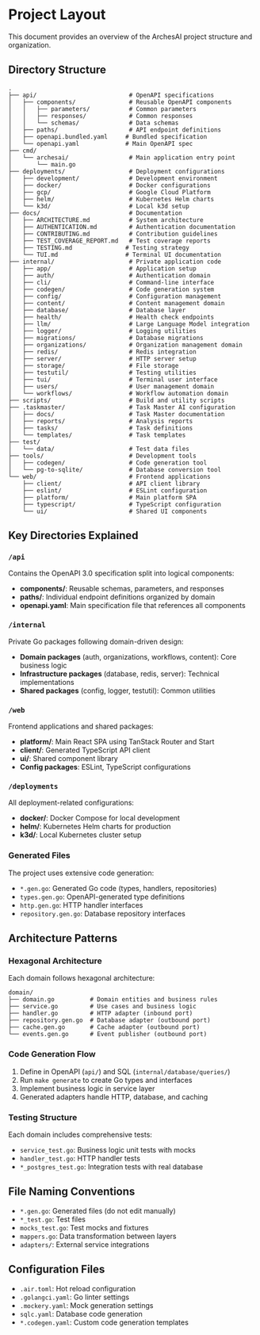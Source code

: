 # Project Layout

This document provides an overview of the ArchesAI project structure and organization.

## Directory Structure

```text
.
├── api/                          # OpenAPI specifications
│   ├── components/               # Reusable OpenAPI components
│   │   ├── parameters/           # Common parameters
│   │   ├── responses/            # Common responses
│   │   └── schemas/              # Data schemas
│   ├── paths/                    # API endpoint definitions
│   ├── openapi.bundled.yaml     # Bundled specification
│   └── openapi.yaml             # Main OpenAPI spec
├── cmd/
│   └── archesai/                 # Main application entry point
│       └── main.go
├── deployments/                  # Deployment configurations
│   ├── development/              # Development environment
│   ├── docker/                   # Docker configurations
│   ├── gcp/                      # Google Cloud Platform
│   ├── helm/                     # Kubernetes Helm charts
│   └── k3d/                      # Local k3d setup
├── docs/                         # Documentation
│   ├── ARCHITECTURE.md           # System architecture
│   ├── AUTHENTICATION.md         # Authentication documentation
│   ├── CONTRIBUTING.md           # Contribution guidelines
│   ├── TEST_COVERAGE_REPORT.md   # Test coverage reports
│   ├── TESTING.md               # Testing strategy
│   └── TUI.md                   # Terminal UI documentation
├── internal/                     # Private application code
│   ├── app/                      # Application setup
│   ├── auth/                     # Authentication domain
│   ├── cli/                      # Command-line interface
│   ├── codegen/                  # Code generation system
│   ├── config/                   # Configuration management
│   ├── content/                  # Content management domain
│   ├── database/                 # Database layer
│   ├── health/                   # Health check endpoints
│   ├── llm/                      # Large Language Model integration
│   ├── logger/                   # Logging utilities
│   ├── migrations/               # Database migrations
│   ├── organizations/            # Organization management domain
│   ├── redis/                    # Redis integration
│   ├── server/                   # HTTP server setup
│   ├── storage/                  # File storage
│   ├── testutil/                 # Testing utilities
│   ├── tui/                      # Terminal user interface
│   ├── users/                    # User management domain
│   └── workflows/                # Workflow automation domain
├── scripts/                      # Build and utility scripts
├── .taskmaster/                  # Task Master AI configuration
│   ├── docs/                     # Task Master documentation
│   ├── reports/                  # Analysis reports
│   ├── tasks/                    # Task definitions
│   └── templates/                # Task templates
├── test/
│   └── data/                     # Test data files
├── tools/                        # Development tools
│   ├── codegen/                  # Code generation tool
│   └── pg-to-sqlite/             # Database conversion tool
└── web/                          # Frontend applications
    ├── client/                   # API client library
    ├── eslint/                   # ESLint configuration
    ├── platform/                 # Main platform SPA
    ├── typescript/               # TypeScript configuration
    └── ui/                       # Shared UI components
```

## Key Directories Explained

### `/api`

Contains the OpenAPI 3.0 specification split into logical components:

- **components/**: Reusable schemas, parameters, and responses
- **paths/**: Individual endpoint definitions organized by domain
- **openapi.yaml**: Main specification file that references all components

### `/internal`

Private Go packages following domain-driven design:

- **Domain packages** (auth, organizations, workflows, content): Core business logic
- **Infrastructure packages** (database, redis, server): Technical implementations
- **Shared packages** (config, logger, testutil): Common utilities

### `/web`

Frontend applications and shared packages:

- **platform/**: Main React SPA using TanStack Router and Start
- **client/**: Generated TypeScript API client
- **ui/**: Shared component library
- **Config packages**: ESLint, TypeScript configurations

### `/deployments`

All deployment-related configurations:

- **docker/**: Docker Compose for local development
- **helm/**: Kubernetes Helm charts for production
- **k3d/**: Local Kubernetes cluster setup

### Generated Files

The project uses extensive code generation:

- `*.gen.go`: Generated Go code (types, handlers, repositories)
- `types.gen.go`: OpenAPI-generated type definitions
- `http.gen.go`: HTTP handler interfaces
- `repository.gen.go`: Database repository interfaces

## Architecture Patterns

### Hexagonal Architecture

Each domain follows hexagonal architecture:

```text
domain/
├── domain.go          # Domain entities and business rules
├── service.go         # Use cases and business logic
├── handler.go         # HTTP adapter (inbound port)
├── repository.gen.go  # Database adapter (outbound port)
├── cache.gen.go       # Cache adapter (outbound port)
└── events.gen.go      # Event publisher (outbound port)
```

### Code Generation Flow

1. Define in OpenAPI (`api/`) and SQL (`internal/database/queries/`)
2. Run `make generate` to create Go types and interfaces
3. Implement business logic in service layer
4. Generated adapters handle HTTP, database, and caching

### Testing Structure

Each domain includes comprehensive tests:

- `service_test.go`: Business logic unit tests with mocks
- `handler_test.go`: HTTP handler tests
- `*_postgres_test.go`: Integration tests with real database

## File Naming Conventions

- `*.gen.go`: Generated files (do not edit manually)
- `*_test.go`: Test files
- `mocks_test.go`: Test mocks and fixtures
- `mappers.go`: Data transformation between layers
- `adapters/`: External service integrations

## Configuration Files

- `.air.toml`: Hot reload configuration
- `.golangci.yaml`: Go linter settings
- `.mockery.yaml`: Mock generation settings
- `sqlc.yaml`: Database code generation
- `*.codegen.yaml`: Custom code generation templates
